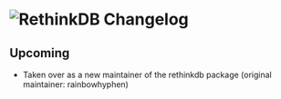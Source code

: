 # ![RethinkDB Changelog](https://img.shields.io/badge/RethinkDB-Package%20Changelog-blue.svg?style=for-the-badge)

## Upcoming

- Taken over as a new maintainer of the rethinkdb package (original maintainer: rainbowhyphen)
